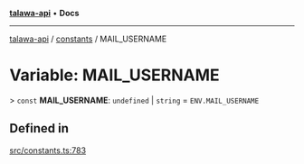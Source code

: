 [**talawa-api**](../../README.md) • **Docs**

***

[talawa-api](../../modules.md) / [constants](../README.md) / MAIL\_USERNAME

# Variable: MAIL\_USERNAME

\> `const` **MAIL\_USERNAME**: `undefined` \| `string` = `ENV.MAIL_USERNAME`

## Defined in

[src/constants.ts:783](https://github.com/PalisadoesFoundation/talawa-api/blob/92443bb6a5ff3ed66457149a509401986a82e570/src/constants.ts#L783)

